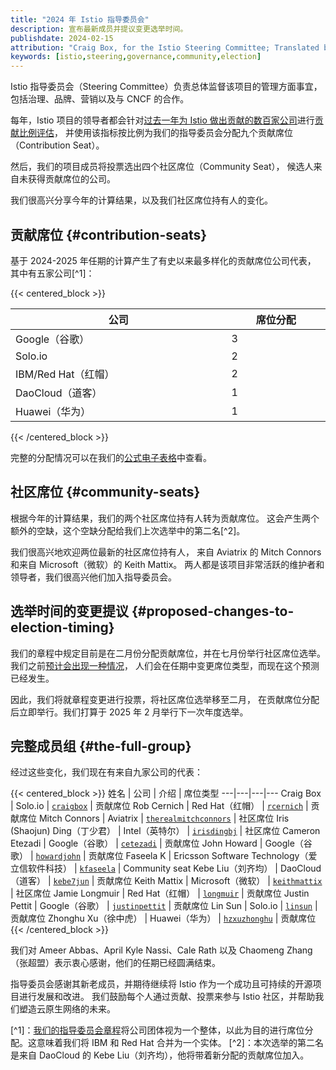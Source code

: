 ```yaml
---
title: "2024 年 Istio 指导委员会"
description: 宣布最新成员并提议变更选举时间。
publishdate: 2024-02-15
attribution: "Craig Box, for the Istio Steering Committee; Translated by Wilson Wu (DaoCloud)"
keywords: [istio,steering,governance,community,election]
---
```


Istio 指导委员会（Steering Committee）负责总体监督该项目的管理方面事宜，
包括治理、品牌、营销以及与 CNCF 的合作。

每年，Istio 项目的领导者都会针对[过去一年为 Istio 做出贡献的数百家公司](https://istio.devstats.cncf.io/d/5/companies-table?orgId=1&var-period_name=Last%20year&var-metric=contributions)进行[贡献比例评估](https://github.com/istio/community/blob/master/steering/CONTRIBUTION-FORMULA.md)，
并使用该指标按比例为我们的指导委员会分配九个贡献席位（Contribution Seat）。

然后，我们的项目成员将投票选出四个社区席位（Community Seat），
候选人来自未获得贡献席位的公司。

我们很高兴分享今年的计算结果，以及我们社区席位持有人的变化。

## 贡献席位 {#contribution-seats}

基于 2024-2025 年任期的计算产生了有史以来最多样化的贡献席位公司代表，
其中有五家公司[^1]：

{{< centered_block >}}
<table style="display: table">
    <thead>
        <tr>
            <th>公司</th>
            <th>席位分配</th>
        </tr>
    </thead>
    <tbody>
        <tr>
            <td>Google（谷歌）</td>
            <td>3</td>
        </tr>
        <tr>
            <td>Solo.io</td>
            <td>2</td>
        </tr>
        <tr>
            <td>IBM/Red Hat（红帽）</td>
            <td>2</td>
        </tr>
        <tr>
            <td>DaoCloud（道客）</td>
            <td>1</td>
        </tr>
        <tr>
            <td>Huawei（华为）</td>
            <td>1</td>
        </tr>
    </tbody>
</table>
{{< /centered_block >}}

完整的分配情况可以在我们的[公式电子表格](https://docs.google.com/spreadsheets/d/1OIwf11xdL3VHi18uhOnHMwQnlXBS22vvhL0m1qraIds/edit#gid=1365082320)中查看。

## 社区席位 {#community-seats}

根据今年的计算结果，我们的两个社区席位持有人转为贡献席位。
这会产生两个额外的空缺，这个空缺分配给我们上次选举中的第二名[^2]。

我们很高兴地欢迎两位最新的社区席位持有人，
来自 Aviatrix 的 Mitch Connors 和来自 Microsoft（微软）的 Keith Mattix。
两人都是该项目非常活跃的维护者和领导者，我们很高兴他们加入指导委员会。

## 选举时间的变更提议 {#proposed-changes-to-election-timing}

我们的章程中规定目前是在二月份分配贡献席位，并在七月份举行社区席位选举。
我们之前[预计会出现一种情况](https://github.com/istio/community/pull/609#issuecomment-877302152)，
人们会在任期中变更席位类型，而现在这个预测已经发生。

因此，我们将就章程变更进行投票，将社区席位选举移至二月，
在贡献席位分配后立即举行。我们打算于 2025 年 2 月举行下一次年度选举。

## 完整成员组 {#the-full-group}

经过这些变化，我们现在有来自九家公司的代表：

{{< centered_block >}}
姓名 | 公司 | 介绍 | 席位类型
---|---|---|---
Craig Box | Solo.io | [`craigbox`](https://github.com/craigbox) | 贡献席位
Rob Cernich | Red Hat（红帽） | [`rcernich`](https://github.com/rcernich) | 贡献席位
Mitch Connors | Aviatrix | [`therealmitchconnors`](https://github.com/therealmitchconnors) | 社区席位
Iris (Shaojun) Ding（丁少君） | Intel（英特尔） | [`irisdingbj`](https://github.com/irisdingbj) | 社区席位
Cameron Etezadi | Google（谷歌） | [`cetezadi`](https://github.com/cetezadi) | 贡献席位
John Howard | Google（谷歌） | [`howardjohn`](https://github.com/howardjohn) | 贡献席位
Faseela K | Ericsson Software Technology（爱立信软件科技） | [`kfaseela`](https://github.com/kfaseela) | Community seat
Kebe Liu（刘齐均） | DaoCloud（道客） | [`kebe7jun`](https://github.com/kebe7jun) | 贡献席位
Keith Mattix | Microsoft（微软） | [`keithmattix`](https://github.com/keithmattix) | 社区席位
Jamie Longmuir | Red Hat（红帽） | [`longmuir`](https://github.com/longmuir) | 贡献席位
Justin Pettit | Google（谷歌） | [`justinpettit`](https://github.com/justinpettit) | 贡献席位
Lin Sun | Solo.io | [`linsun`](https://github.com/linsun) | 贡献席位
Zhonghu Xu（徐中虎） | Huawei（华为） | [`hzxuzhonghu`](https://github.com/hzxuzhonghu) | 贡献席位
{{< /centered_block >}}

我们对 Ameer Abbas、April Kyle Nassi、Cale Rath 以及
Chaomeng Zhang（张超盟）表示衷心感谢，他们的任期已经圆满结束。

指导委员会感谢其新老成员，并期待继续将 Istio 作为一个成功且可持续的开源项目进行发展和改进。
我们鼓励每个人通过贡献、投票来参与 Istio 社区，并帮助我们塑造云原生网络的未来。

[^1]：[我们的指导委员会章程](https://github.com/istio/community/blob/master/steering/CHARTER.md#membership-and-voting)将公司团体视为一个整体，以此为目的进行席位分配。这意味着我们将 IBM 和 Red Hat 合并为一个实体。
[^2]：本次选举的第二名是来自 DaoCloud 的 Kebe Liu（刘齐均），他将带着新分配的贡献席位加入。
